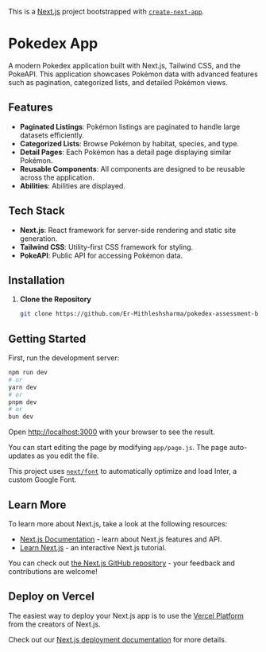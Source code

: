This is a [Next.js](https://nextjs.org/) project bootstrapped with [`create-next-app`](https://github.com/vercel/next.js/tree/canary/packages/create-next-app).
# Pokedex App

A modern Pokedex application built with Next.js, Tailwind CSS, and the PokeAPI. This application showcases Pokémon data with advanced features such as pagination, categorized lists, and detailed Pokémon views.

## Features

- **Paginated Listings**: Pokémon listings are paginated to handle large datasets efficiently.
- **Categorized Lists**: Browse Pokémon by habitat, species, and type.
- **Detail Pages**: Each Pokémon has a detail page displaying similar Pokémon.
- **Reusable Components**: All components are designed to be reusable across the application.
- **Abilities**: Abilities are displayed.

## Tech Stack

- **Next.js**: React framework for server-side rendering and static site generation.
- **Tailwind CSS**: Utility-first CSS framework for styling.
- **PokeAPI**: Public API for accessing Pokémon data.

## Installation

1. **Clone the Repository**

   ```bash
   git clone https://github.com/Er-Mithleshsharma/pokedex-assessment-bookingkoala.git

## Getting Started

First, run the development server:

```bash
npm run dev
# or
yarn dev
# or
pnpm dev
# or
bun dev
```

Open [http://localhost:3000](http://localhost:3000) with your browser to see the result.

You can start editing the page by modifying `app/page.js`. The page auto-updates as you edit the file.

This project uses [`next/font`](https://nextjs.org/docs/basic-features/font-optimization) to automatically optimize and load Inter, a custom Google Font.

## Learn More

To learn more about Next.js, take a look at the following resources:

- [Next.js Documentation](https://nextjs.org/docs) - learn about Next.js features and API.
- [Learn Next.js](https://nextjs.org/learn) - an interactive Next.js tutorial.

You can check out [the Next.js GitHub repository](https://github.com/vercel/next.js/) - your feedback and contributions are welcome!

## Deploy on Vercel

The easiest way to deploy your Next.js app is to use the [Vercel Platform](https://vercel.com/new?utm_medium=default-template&filter=next.js&utm_source=create-next-app&utm_campaign=create-next-app-readme) from the creators of Next.js.

Check out our [Next.js deployment documentation](https://nextjs.org/docs/deployment) for more details.
